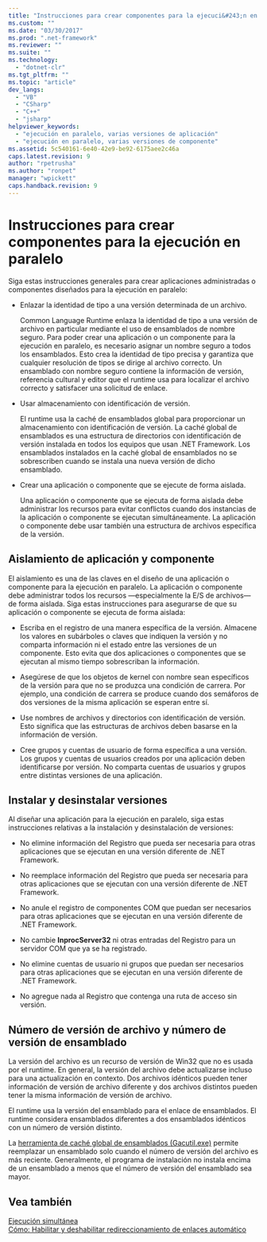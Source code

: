 ```yaml
---
title: "Instrucciones para crear componentes para la ejecuci&#243;n en paralelo | Microsoft Docs"
ms.custom: ""
ms.date: "03/30/2017"
ms.prod: ".net-framework"
ms.reviewer: ""
ms.suite: ""
ms.technology: 
  - "dotnet-clr"
ms.tgt_pltfrm: ""
ms.topic: "article"
dev_langs: 
  - "VB"
  - "CSharp"
  - "C++"
  - "jsharp"
helpviewer_keywords: 
  - "ejecución en paralelo, varias versiones de aplicación"
  - "ejecución en paralelo, varias versiones de componente"
ms.assetid: 5c540161-6e40-42e9-be92-6175aee2c46a
caps.latest.revision: 9
author: "rpetrusha"
ms.author: "ronpet"
manager: "wpickett"
caps.handback.revision: 9
---
```

# Instrucciones para crear componentes para la ejecuci&#243;n en paralelo
Siga estas instrucciones generales para crear aplicaciones administradas o componentes diseñados para la ejecución en paralelo:  
  
-   Enlazar la identidad de tipo a una versión determinada de un archivo.  
  
     Common Language Runtime enlaza la identidad de tipo a una versión de archivo en particular mediante el uso de ensamblados de nombre seguro.  Para poder crear una aplicación o un componente para la ejecución en paralelo, es necesario asignar un nombre seguro a todos los ensamblados.  Esto crea la identidad de tipo precisa y garantiza que cualquier resolución de tipos se dirige al archivo correcto.  Un ensamblado con nombre seguro contiene la información de versión, referencia cultural y editor que el runtime usa para localizar el archivo correcto y satisfacer una solicitud de enlace.  
  
-   Usar almacenamiento con identificación de versión.  
  
     El runtime usa la caché de ensamblados global para proporcionar un almacenamiento con identificación de versión.  La caché global de ensamblados es una estructura de directorios con identificación de versión instalada en todos los equipos que usan .NET Framework.  Los ensamblados instalados en la caché global de ensamblados no se sobrescriben cuando se instala una nueva versión de dicho ensamblado.  
  
-   Crear una aplicación o componente que se ejecute de forma aislada.  
  
     Una aplicación o componente que se ejecuta de forma aislada debe administrar los recursos para evitar conflictos cuando dos instancias de la aplicación o componente se ejecutan simultáneamente.  La aplicación o componente debe usar también una estructura de archivos específica de la versión.  
  
## Aislamiento de aplicación y componente  
 El aislamiento es una de las claves en el diseño de una aplicación o componente para la ejecución en paralelo.  La aplicación o componente debe administrar todos los recursos —especialmente la E\/S de archivos— de forma aislada.  Siga estas instrucciones para asegurarse de que su aplicación o componente se ejecuta de forma aislada:  
  
-   Escriba en el registro de una manera específica de la versión.  Almacene los valores en subárboles o claves que indiquen la versión y no comparta información ni el estado entre las versiones de un componente.  Esto evita que dos aplicaciones o componentes que se ejecutan al mismo tiempo sobrescriban la información.  
  
-   Asegúrese de que los objetos de kernel con nombre sean específicos de la versión para que no se produzca una condición de carrera.  Por ejemplo, una condición de carrera se produce cuando dos semáforos de dos versiones de la misma aplicación se esperan entre sí.  
  
-   Use nombres de archivos y directorios con identificación de versión.  Esto significa que las estructuras de archivos deben basarse en la información de versión.  
  
-   Cree grupos y cuentas de usuario de forma específica a una versión.  Los grupos y cuentas de usuarios creados por una aplicación deben identificarse por versión.  No comparta cuentas de usuarios y grupos entre distintas versiones de una aplicación.  
  
## Instalar y desinstalar versiones  
 Al diseñar una aplicación para la ejecución en paralelo, siga estas instrucciones relativas a la instalación y desinstalación de versiones:  
  
-   No elimine información del Registro que pueda ser necesaria para otras aplicaciones que se ejecutan en una versión diferente de .NET Framework.  
  
-   No reemplace información del Registro que pueda ser necesaria para otras aplicaciones que se ejecutan con una versión diferente de .NET Framework.  
  
-   No anule el registro de componentes COM que puedan ser necesarios para otras aplicaciones que se ejecutan en una versión diferente de .NET Framework.  
  
-   No cambie **InprocServer32** ni otras entradas del Registro para un servidor COM que ya se ha registrado.  
  
-   No elimine cuentas de usuario ni grupos que puedan ser necesarios para otras aplicaciones que se ejecutan en una versión diferente de .NET Framework.  
  
-   No agregue nada al Registro que contenga una ruta de acceso sin versión.  
  
## Número de versión de archivo y número de versión de ensamblado  
 La versión del archivo es un recurso de versión de Win32 que no es usada por el runtime.  En general, la versión del archivo debe actualizarse incluso para una actualización en contexto.  Dos archivos idénticos pueden tener información de versión de archivo diferente y dos archivos distintos pueden tener la misma información de versión de archivo.  
  
 El runtime usa la versión del ensamblado para el enlace de ensamblados.  El runtime considera ensamblados diferentes a dos ensamblados idénticos con un número de versión distinto.  
  
 La [herramienta de caché global de ensamblados \(Gacutil.exe\)](../../../docs/framework/tools/gacutil-exe-gac-tool.md) permite reemplazar un ensamblado solo cuando el número de versión del archivo es más reciente.  Generalmente, el programa de instalación no instala encima de un ensamblado a menos que el número de versión del ensamblado sea mayor.  
  
## Vea también  
 [Ejecución simultánea](../../../docs/framework/deployment/side-by-side-execution.md)   
 [Cómo: Habilitar y deshabilitar redireccionamiento de enlaces automático](../../../docs/framework/configure-apps/how-to-enable-and-disable-automatic-binding-redirection.md)
